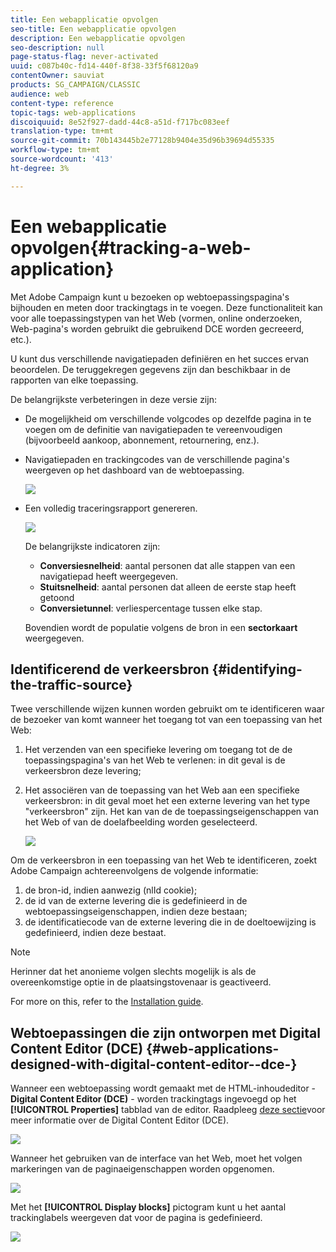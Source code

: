 ```yaml
---
title: Een webapplicatie opvolgen
seo-title: Een webapplicatie opvolgen
description: Een webapplicatie opvolgen
seo-description: null
page-status-flag: never-activated
uuid: c087b40c-fd14-440f-8f38-33f5f68120a9
contentOwner: sauviat
products: SG_CAMPAIGN/CLASSIC
audience: web
content-type: reference
topic-tags: web-applications
discoiquuid: 8e52f927-dadd-44c8-a51d-f717bc083eef
translation-type: tm+mt
source-git-commit: 70b143445b2e77128b9404e35d96b39694d55335
workflow-type: tm+mt
source-wordcount: '413'
ht-degree: 3%

---
```



# Een webapplicatie opvolgen{#tracking-a-web-application}

Met Adobe Campaign kunt u bezoeken op webtoepassingspagina&#39;s bijhouden en meten door trackingtags in te voegen. Deze functionaliteit kan voor alle toepassingstypen van het Web (vormen, online onderzoeken, Web-pagina&#39;s worden gebruikt die gebruikend DCE worden gecreeerd, etc.).

U kunt dus verschillende navigatiepaden definiëren en het succes ervan beoordelen. De teruggekregen gegevens zijn dan beschikbaar in de rapporten van elke toepassing.

De belangrijkste verbeteringen in deze versie zijn:

* De mogelijkheid om verschillende volgcodes op dezelfde pagina in te voegen om de definitie van navigatiepaden te vereenvoudigen (bijvoorbeeld aankoop, abonnement, retournering, enz.).
* Navigatiepaden en trackingcodes van de verschillende pagina&#39;s weergeven op het dashboard van de webtoepassing.

   ![](assets/trackers_1.png)

* Een volledig traceringsrapport genereren.

   ![](assets/trackers_5.png)

   De belangrijkste indicatoren zijn:

   * **Conversiesnelheid**: aantal personen dat alle stappen van een navigatiepad heeft weergegeven.
   * **Stuitsnelheid**: aantal personen dat alleen de eerste stap heeft getoond
   * **Conversietunnel**: verliespercentage tussen elke stap.

   Bovendien wordt de populatie volgens de bron in een **sectorkaart** weergegeven.

## Identificerend de verkeersbron {#identifying-the-traffic-source}

Twee verschillende wijzen kunnen worden gebruikt om te identificeren waar de bezoeker van komt wanneer het toegang tot van een toepassing van het Web:

1. Het verzenden van een specifieke levering om toegang tot de de toepassingspagina&#39;s van het Web te verlenen: in dit geval is de verkeersbron deze levering;
1. Het associëren van de toepassing van het Web aan een specifieke verkeersbron: in dit geval moet het een externe levering van het type &quot;verkeersbron&quot; zijn. Het kan van de de toepassingseigenschappen van het Web of van de doelafbeelding worden geselecteerd.

   ![](assets/trackers_6.png)

Om de verkeersbron in een toepassing van het Web te identificeren, zoekt Adobe Campaign achtereenvolgens de volgende informatie:

1. de bron-id, indien aanwezig (nlId cookie);
1. de id van de externe levering die is gedefinieerd in de webtoepassingseigenschappen, indien deze bestaan;
1. de identificatiecode van de externe levering die in de doeltoewijzing is gedefinieerd, indien deze bestaat.

>[!NOTE]
>
>Herinner dat het anonieme volgen slechts mogelijk is als de overeenkomstige optie in de plaatsingstovenaar is geactiveerd.
>
>For more on this, refer to the [Installation guide](../../installation/using/deploying-an-instance.md).

## Webtoepassingen die zijn ontworpen met Digital Content Editor (DCE) {#web-applications-designed-with-digital-content-editor--dce-}

Wanneer een webtoepassing wordt gemaakt met de HTML-inhoudeditor - **Digital Content Editor (DCE)** - worden trackingtags ingevoegd op het **[!UICONTROL Properties]** tabblad van de editor. Raadpleeg [deze sectie](../../web/using/about-campaign-html-editor.md)voor meer informatie over de Digital Content Editor (DCE).

![](assets/trackers_2.png)

Wanneer het gebruiken van de interface van het Web, moet het volgen markeringen van de paginaeigenschappen worden opgenomen.

![](assets/trackers_3.png)

Met het **[!UICONTROL Display blocks]** pictogram kunt u het aantal trackinglabels weergeven dat voor de pagina is gedefinieerd.

![](assets/trackers_4.png)

